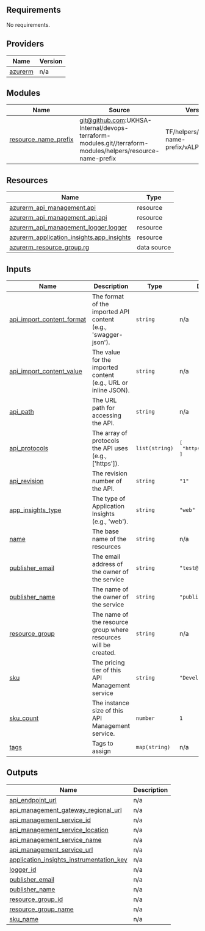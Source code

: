 <!-- BEGIN_TF_DOCS -->
## Requirements

No requirements.

## Providers

| Name | Version |
|------|---------|
| <a name="provider_azurerm"></a> [azurerm](#provider\_azurerm) | n/a |

## Modules

| Name | Source | Version |
|------|--------|---------|
| <a name="module_resource_name_prefix"></a> [resource\_name\_prefix](#module\_resource\_name\_prefix) | git@github.com:UKHSA-Internal/devops-terraform-modules.git//terraform-modules/helpers/resource-name-prefix | TF/helpers/resource-name-prefix/vALPHA_0.0.2 |

## Resources

| Name | Type |
|------|------|
| [azurerm_api_management.api](https://registry.terraform.io/providers/hashicorp/azurerm/latest/docs/resources/api_management) | resource |
| [azurerm_api_management_api.api](https://registry.terraform.io/providers/hashicorp/azurerm/latest/docs/resources/api_management_api) | resource |
| [azurerm_api_management_logger.logger](https://registry.terraform.io/providers/hashicorp/azurerm/latest/docs/resources/api_management_logger) | resource |
| [azurerm_application_insights.app_insights](https://registry.terraform.io/providers/hashicorp/azurerm/latest/docs/resources/application_insights) | resource |
| [azurerm_resource_group.rg](https://registry.terraform.io/providers/hashicorp/azurerm/latest/docs/data-sources/resource_group) | data source |

## Inputs

| Name | Description | Type | Default | Required |
|------|-------------|------|---------|:--------:|
| <a name="input_api_import_content_format"></a> [api\_import\_content\_format](#input\_api\_import\_content\_format) | The format of the imported API content (e.g., 'swagger-json'). | `string` | n/a | yes |
| <a name="input_api_import_content_value"></a> [api\_import\_content\_value](#input\_api\_import\_content\_value) | The value for the imported content (e.g., URL or inline JSON). | `string` | n/a | yes |
| <a name="input_api_path"></a> [api\_path](#input\_api\_path) | The URL path for accessing the API. | `string` | n/a | yes |
| <a name="input_api_protocols"></a> [api\_protocols](#input\_api\_protocols) | The array of protocols the API uses (e.g., ['https']). | `list(string)` | <pre>[<br>  "https"<br>]</pre> | no |
| <a name="input_api_revision"></a> [api\_revision](#input\_api\_revision) | The revision number of the API. | `string` | `"1"` | no |
| <a name="input_app_insights_type"></a> [app\_insights\_type](#input\_app\_insights\_type) | The type of Application Insights (e.g., 'web'). | `string` | `"web"` | no |
| <a name="input_name"></a> [name](#input\_name) | The base name of the resources | `string` | n/a | yes |
| <a name="input_publisher_email"></a> [publisher\_email](#input\_publisher\_email) | The email address of the owner of the service | `string` | `"test@contoso.com"` | no |
| <a name="input_publisher_name"></a> [publisher\_name](#input\_publisher\_name) | The name of the owner of the service | `string` | `"publisher"` | no |
| <a name="input_resource_group"></a> [resource\_group](#input\_resource\_group) | The name of the resource group where resources will be created. | `string` | n/a | yes |
| <a name="input_sku"></a> [sku](#input\_sku) | The pricing tier of this API Management service | `string` | `"Developer"` | no |
| <a name="input_sku_count"></a> [sku\_count](#input\_sku\_count) | The instance size of this API Management service. | `number` | `1` | no |
| <a name="input_tags"></a> [tags](#input\_tags) | Tags to assign | `map(string)` | n/a | yes |

## Outputs

| Name | Description |
|------|-------------|
| <a name="output_api_endpoint_url"></a> [api\_endpoint\_url](#output\_api\_endpoint\_url) | n/a |
| <a name="output_api_management_gateway_regional_url"></a> [api\_management\_gateway\_regional\_url](#output\_api\_management\_gateway\_regional\_url) | n/a |
| <a name="output_api_management_service_id"></a> [api\_management\_service\_id](#output\_api\_management\_service\_id) | n/a |
| <a name="output_api_management_service_location"></a> [api\_management\_service\_location](#output\_api\_management\_service\_location) | n/a |
| <a name="output_api_management_service_name"></a> [api\_management\_service\_name](#output\_api\_management\_service\_name) | n/a |
| <a name="output_api_management_service_url"></a> [api\_management\_service\_url](#output\_api\_management\_service\_url) | n/a |
| <a name="output_application_insights_instrumentation_key"></a> [application\_insights\_instrumentation\_key](#output\_application\_insights\_instrumentation\_key) | n/a |
| <a name="output_logger_id"></a> [logger\_id](#output\_logger\_id) | n/a |
| <a name="output_publisher_email"></a> [publisher\_email](#output\_publisher\_email) | n/a |
| <a name="output_publisher_name"></a> [publisher\_name](#output\_publisher\_name) | n/a |
| <a name="output_resource_group_id"></a> [resource\_group\_id](#output\_resource\_group\_id) | n/a |
| <a name="output_resource_group_name"></a> [resource\_group\_name](#output\_resource\_group\_name) | n/a |
| <a name="output_sku_name"></a> [sku\_name](#output\_sku\_name) | n/a |
<!-- END_TF_DOCS -->